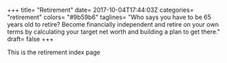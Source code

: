 +++
title= "Retirement"
date= 2017-10-04T17:44:03Z
categories= "retirement"
colors= "#9b59b6"
taglines= "Who says you have to be 65 years old to retire? Become financially independent and retire on your own terms by calculating your target net worth and building a plan to get there."
draft= false
+++

This is the retirement index page